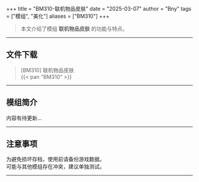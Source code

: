 +++
title = "BM310-联机物品皮肤"
date = "2025-03-07"
author = "Bny"
tags = ["模组", "美化"]
aliases = ["BM310"]
+++

> 本文介绍了模组 **联机物品皮肤** 的功能与特点。

---

## 文件下载

> [BM310] 联机物品皮肤  
{{< pan "BM310" >}}  

---

## 模组简介

>  
内容有待更新...  

---

## 注意事项

>  
为避免损坏存档，使用前请备份游戏数据。  
可能与其他模组存在冲突，建议单独测试。  

---

